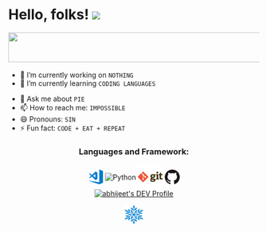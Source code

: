 # Hello, folks! <img src="https://raw.githubusercontent.com/MartinHeinz/MartinHeinz/master/wave.gif" width="30px">
<img src="https://github.com/akshitagupta15june/akshitagupta15june/blob/master/ai.gif" width="590px" height="60px">


<!--
**jacktherock/jacktherock** is a ✨ _special_ ✨ repository because its `README.md` (this file) appears on your GitHub profile.


Here are some ideas to get you started:-->

- 🔭 I’m currently working on `NOTHING`
- 🌱 I’m currently learning `CODING LANGUAGES`
<!-- 👯 I’m looking to collaborate on ...
- 🤔 I’m looking for help with ...-->
- 💬 Ask me about `PIE`
- 📫 How to reach me: `IMPOSSIBLE`
- 😄 Pronouns: `SIN`
- ⚡ Fun fact: `CODE + EAT + REPEAT`

  
<div align="center">
</div>

<div align="center">

<h3>Languages and Framework:</h3>


<img align="center" alt="Visual Studio Code" width="30px" src="https://raw.githubusercontent.com/github/explore/80688e429a7d4ef2fca1e82350fe8e3517d3494d/topics/visual-studio-code/visual-studio-code.png" />
<img align="center" alt="Python" width="30px" src="https://upload.wikimedia.org/wikipedia/commons/thumb/0/0a/Python.svg/240px-Python.svg.png" />
<img align="center" alt="Git" width="50px" src="https://raw.githubusercontent.com/github/explore/80688e429a7d4ef2fca1e82350fe8e3517d3494d/topics/git/git.png" />
<img align="center" alt="GitHub" width="30px" src="https://raw.githubusercontent.com/github/explore/78df643247d429f6cc873026c0622819ad797942/topics/github/github.png" />
</br>

<a href="https://dev.to/jacktherock">
  <img src="https://d2fltix0v2e0sb.cloudfront.net/dev-badge.svg" alt="abhijeet's DEV Profile" height="30" width="30">
</a>

</div>

<div align="center">




  <img align="center" a href='https://archiveprogram.github.com/'><img src='https://raw.githubusercontent.com/acervenky/animated-github-badges/master/assets/acbadge.gif' width='40' height='40'></a>



</div>
